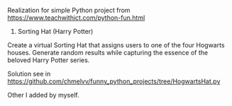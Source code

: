 Realization for simple Python project from https://www.teachwithict.com/python-fun.html

1.  Sorting Hat (Harry Potter)

Create a virtual Sorting Hat that assigns users to one of the four Hogwarts houses. Generate random results while capturing the essence of the beloved Harry Potter series.

Solution see in https://github.com/chmelvv/funny_python_projects/tree/HogwartsHat.py

Other I added by myself.
